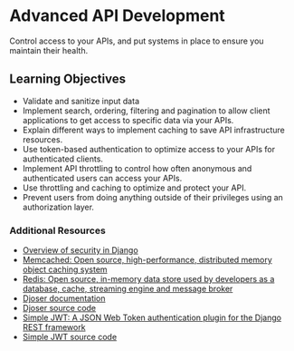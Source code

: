 # Advanced API Development

Control access to your APIs, and put systems in place to ensure you maintain their health.

## Learning Objectives

- Validate and sanitize input data
- Implement search, ordering, filtering and pagination to allow client applications to get access to specific data via your APIs.
- Explain different ways to implement caching to save API infrastructure resources.
- Use token-based authentication to optimize access to your APIs for authenticated clients.
- Implement API throttling to control how often anonymous and authenticated users can access your APIs.
- Use throttling and caching to optimize and protect your API.
- Prevent users from doing anything outside of their privileges using an authorization layer.

### Additional Resources

- [Overview of security in Django](https://docs.djangoproject.com/en/4.1/topics/security/)
- [Memcached: Open source, high-performance, distributed memory object caching system](https://memcached.org/)
- [Redis: Open source, in-memory data store used by developers as a database, cache, streaming engine and message broker](https://redis.io/)
- [Djoser documentation](https://djoser.readthedocs.io/en/latest/)
- [Djoser source code](https://github.com/sunscrapers/djoser)
- [Simple JWT: A JSON Web Token authentication plugin for the Django REST framework](https://django-rest-framework-simplejwt.readthedocs.io/en/latest/)
- [Simple JWT source code](https://github.com/jazzband/djangorestframework-simplejwt)

